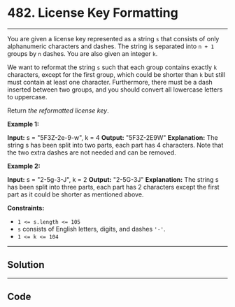 # 482. License Key Formatting

---

You are given a license key represented as a string `s` that consists of only alphanumeric characters and dashes. The string is separated into `n + 1` groups by `n` dashes. You are also given an integer `k`.

We want to reformat the string `s` such that each group contains exactly `k` characters, except for the first group, which could be shorter than `k` but still must contain at least one character. Furthermore, there must be a dash inserted between two groups, and you should convert all lowercase letters to uppercase.

Return _the reformatted license key_.

 

**Example 1:**


**Input:** s = "5F3Z-2e-9-w", k = 4
**Output:** "5F3Z-2E9W"
**Explanation:** The string s has been split into two parts, each part has 4 characters.
Note that the two extra dashes are not needed and can be removed.


**Example 2:**


**Input:** s = "2-5g-3-J", k = 2
**Output:** "2-5G-3J"
**Explanation:** The string s has been split into three parts, each part has 2 characters except the first part as it could be shorter as mentioned above.


 

**Constraints:**

  * `1 <= s.length <= 105`
  * `s` consists of English letters, digits, and dashes `'-'`.
  * `1 <= k <= 104`

---

## Solution



---

## Code
```python


```